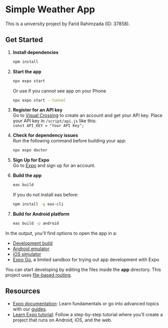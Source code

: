 # Simple Weather App

This is a university project by Farid Rahimzada (ID: 37858).

## Get Started

1. **Install dependencies**

   ```bash
   npm install
   ```

2. **Start the app**

   ```bash
   npx expo start
   ```

   Or use if you cannot see app on your Phone

   ```bash
   npx expo start --tunnel
   ```

3. **Register for an API key**  
   Go to [Visual Crossing](https://visualcrossing.com/) to create an account and get your API key. Place your API key in `/script/api.js` like this:  
   `const API_KEY = "Your API Key";`

4. **Check for dependency issues**  
   Run the following command before building your app:

   ```bash
   npx expo doctor
   ```

5. **Sign Up for Expo**  
   Go to [Expo](https://expo.dev/) and sign up for an account.

6. **Build the app**

   ```bash
   eas build
   ```

   If you do not install eas before:

   ```bash
   npm install -g eas-cli
   ```

7. **Build for Android platform**
   ```bash
   eas build -p android
   ```

In the output, you'll find options to open the app in a:

- [Development build](https://docs.expo.dev/develop/development-builds/introduction/)
- [Android emulator](https://docs.expo.dev/workflow/android-studio-emulator/)
- [iOS simulator](https://docs.expo.dev/workflow/ios-simulator/)
- [Expo Go](https://expo.dev/go), a limited sandbox for trying out app development with Expo

You can start developing by editing the files inside the **app** directory. This project uses [file-based routing](https://docs.expo.dev/router/introduction/).

## Resources

- [Expo documentation](https://docs.expo.dev/): Learn fundamentals or go into advanced topics with our [guides](https://docs.expo.dev/guides).
- [Learn Expo tutorial](https://docs.expo.dev/tutorial/introduction/): Follow a step-by-step tutorial where you'll create a project that runs on Android, iOS, and the web.
